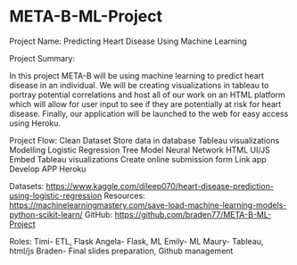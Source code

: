 # META-B-ML-Project
Project Name: Predicting Heart Disease Using Machine Learning 

Project Summary: 

In this project META-B will be using machine learning to predict heart disease in an individual. We will be creating visualizations in tableau to portray potential correlations and host all of our work on an HTML platform which will allow for user input to see if they are potentially at risk for heart disease. Finally, our application will be launched to the web for easy access using Heroku.

Project Flow: 
Clean Dataset
Store data in database 
Tableau visualizations
Modelling 
Logistic Regression
Tree Model 
Neural Network 
HTML UI/JS
Embed Tableau visualizations
Create online submission form
Link app
Develop APP 
Heroku 

Datasets:
https://www.kaggle.com/dileep070/heart-disease-prediction-using-logistic-regression
Resources:
https://machinelearningmastery.com/save-load-machine-learning-models-python-scikit-learn/
GitHub:
https://github.com/braden77/META-B-ML-Project

Roles: 
Timi- ETL, Flask
Angela- Flask, ML
Emily- ML
Maury- Tableau, html/js
Braden- Final slides preparation, Github management
